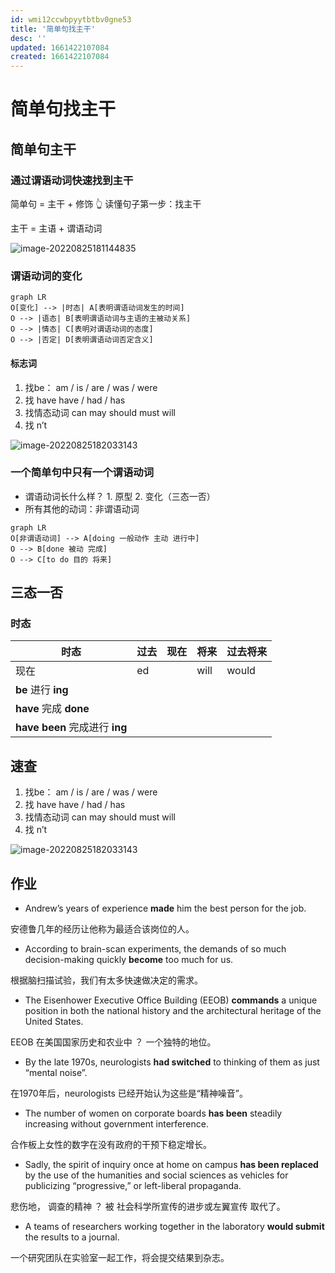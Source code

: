 ```yaml
---
id: wmi12ccwbpyytbtbv0gne53
title: '简单句找主干'
desc: ''
updated: 1661422107084
created: 1661422107084
---
```


# 简单句找主干



## 简单句主干

### 通过谓语动词快速找到主干

简单句 = 主干 + 修饰
👆
读懂句子第一步：找主干

主干 = 主语 + 谓语动词

![image-20220825181144835](https://cdn.notcloud.net/static/md/cy948/202208251811869.png)



### 谓语动词的变化

```mermaid
graph LR
O[变化] --> |时态| A[表明谓语动词发生的时间]
O --> |语态| B[表明谓语动词与主语的主被动关系]
O --> |情态| C[表明对谓语动词的态度]
O --> |否定| D[表明谓语动词否定含义]
```

#### 标志词

1. 找be： am / is / are / was / were 
2. 找 have have / had / has 
3. 找情态动词  can may should must will
4. 找 n’t

![image-20220825182033143](https://cdn.notcloud.net/static/md/cy948/202208251820172.png)

### 一个简单句中只有一个谓语动词

- 谓语动词长什么样？ 1. 原型 2. 变化（三态一否）
- 所有其他的动词：非谓语动词

```mermaid
graph LR
O[非谓语动词] --> A[doing 一般动作 主动 进行中]
O --> B[done 被动 完成]
O --> C[to do 目的 将来]
```

## 三态一否

### 时态

| 时态                           | 过去 | 现在 | 将来 | 过去将来 |
| ------------------------------ | ---- | ---- | ---- | -------- |
| 现在                           | ed   |      | will | would    |
| **be** 进行 **ing**            |      |      |      |          |
| **have** 完成 **done**         |      |      |      |          |
| **have been** 完成进行 **ing** |      |      |      |          |



## 速查

1. 找be： am / is / are / was / were 
2. 找 have have / had / has 
3. 找情态动词  can may should must will
4. 找 n’t

![image-20220825182033143](https://cdn.notcloud.net/static/md/cy948/202208251820172.png)



## 作业

- Andrew’s years of experience **made** him the best person  for the job.

安德鲁几年的经历让他称为最适合该岗位的人。

- According to brain-scan experiments, the demands of so much decision-making quickly **become** too much for us.

根据脑扫描试验，我们有太多快速做决定的需求。

- The Eisenhower Executive Office Building (EEOB) **commands** a unique position in both the national history and the architectural heritage of the United States.

EEOB 在美国国家历史和农业中 ？ 一个独特的地位。

- By the late 1970s, neurologists **had switched** to thinking of them as just “mental noise”.

在1970年后，neurologists 已经开始认为这些是“精神噪音”。

- The number of women on corporate boards **has been** steadily increasing without government interference.

合作板上女性的数字在没有政府的干预下稳定增长。

- Sadly, the spirit of inquiry once at home on campus **has been replaced**  by the use of the humanities and social sciences as vehicles for  publicizing “progressive,” or left-liberal propaganda. 

悲伤地， 调查的精神 ？ 被 社会科学所宣传的进步或左翼宣传 取代了。

- A teams of researchers working together in the laboratory **would submit**  the results to a journal.

一个研究团队在实验室一起工作，将会提交结果到杂志。



